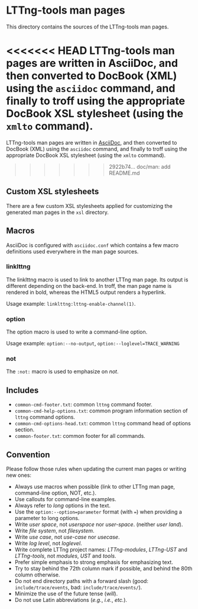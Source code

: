 LTTng-tools man pages
=====================

This directory contains the sources of the LTTng-tools man pages.

<<<<<<< HEAD
LTTng-tools man pages are written in AsciiDoc, and then converted to
DocBook (XML) using the `asciidoc` command, and finally to troff
using the appropriate DocBook XSL stylesheet (using the `xmlto`
command).
=======
LTTng-tools man pages are written in
[AsciiDoc](http://www.methods.co.nz/asciidoc/), and then converted to
DocBook (XML) using the `asciidoc` command, and finally to troff using
the appropriate DocBook XSL stylesheet (using the `xmlto` command).
>>>>>>> 2922b74... doc/man: add README.md


Custom XSL stylesheets
----------------------

There are a few custom XSL stylesheets applied for customizing the
generated man pages in the `xsl` directory.


Macros
------

AsciiDoc is configured with `asciidoc.conf` which contains a few
macro definitions used everywhere in the man page sources.


### linklttng

The linklttng macro is used to link to another LTTng man page. Its
output is different depending on the back-end. In troff, the man page
name is rendered in bold, whereas the HTML5 output renders a hyperlink.

Usage example: `linklttng:lttng-enable-channel(1)`.


### option

The option macro is used to write a command-line option.

Usage example: `option:--no-output`, `option:--loglevel=TRACE_WARNING`


### not

The `:not:` macro is used to emphasize on _not_.


Includes
--------

  * `common-cmd-footer.txt`: common `lttng` command footer.
  * `common-cmd-help-options.txt`: common program information section
    of `lttng` command options.
  * `common-cmd-options-head.txt`: common `lttng` command head of
    options section.
  * `common-footer.txt`: common footer for all commands.


Convention
----------

Please follow those rules when updating the current man pages or
writing new ones:

  * Always use macros when possible (link to other LTTng man page,
    command-line option, NOT, etc.).
  * Use callouts for command-line examples.
  * Always refer to _long_ options in the text.
  * Use the `option:--option=parameter` format (with `=`) when providing
    a parameter to long options.
  * Write _user space_, not _userspace_ nor _user-space_.
    (neither _user land_).
  * Write _file system_, not _filesystem_.
  * Write _use case_, not _use-case_ nor _usecase_.
  * Write _log level_, not _loglevel_.
  * Write complete LTTng project names: _LTTng-modules_, _LTTng-UST_ and
    _LTTng-tools_, not _modules_, _UST_ and _tools_.
  * Prefer simple emphasis to strong emphasis for emphasizing text.
  * Try to stay behind the 72th column mark if possible, and behind
    the 80th column otherwise.
  * Do not end directory paths with a forward slash
    (good: `include/trace/events`, bad: `include/trace/events/`).
  * Minimize the use of the future tense (_will_).
  * Do not use Latin abbreviations (_e.g._, _i.e._, _etc._).
